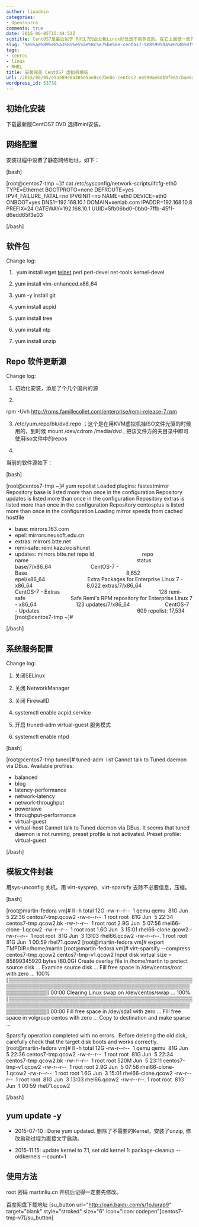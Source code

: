 ```yaml
---
author: liuadmin
categories:
- Opensource
comments: true
date: 2015-06-05T15:44:52Z
subtitle: CentOS7是最近似于 RHEL7的企业板Linux好处是不用多说的。在它上面做一些开原软件的测试是非常方便和稳定的。我可能会用它做后续的一些系列文档，先打个基础。希望它也能广泛地用于其它的KVM，OVirt和OpenStack的场景中。
slug: '%e5%ae%89%e8%a3%85%e5%ae%8c%e7%be%8e-centos7-%e8%99%9a%e6%8b%9f%e6%9c%ba%e6%a8%a1%e6%9d%bf'
tags:
- centos
- linux
- RHEL
title: 安装完美 CentOS7 虚拟机模板
url: /2015/06/05/e5ae89e8a385e5ae8ce7be8e-centos7-e8999ae68b9fe69cbae6a8a1e69dbf/
wordpress_id: 53738
---
```


## 初始化安装


下载最新版CentOS7 DVD 选择mini安装。


## 网络配置


安装过程中设置了静态网络地址，如下：

[bash]

[root@centos7-tmp ~]# cat /etc/sysconfig/network-scripts/ifcfg-eth0
TYPE=Ethernet
BOOTPROTO=none
DEFROUTE=yes
IPV4_FAILURE_FATAL=no
IPV6INIT=no
NAME=eth0
DEVICE=eth0
ONBOOT=yes
DNS1=192.168.10.1
DOMAIN=xenlab.com
IPADDR=192.168.10.8
PREFIX=24
GATEWAY=192.168.10.1
UUID=5fb06bd0-0bb0-7ffb-45f1-d6edd65f3e03

[/bash]


## 软件包


Change log:




  1.  yum install wget [telnet](http://itgeeker.net/tag/telnet/) perl perl-devel net-tools kernel-devel


  2. yum install vim-enhanced.x86_64


  3. yum -y install git


  4. yum install acpid


  5. yum install tree


  6. yum install ntp


  7. yum install unzip




## Repo 软件更新源


Change log:




  1. 初始化安装，添加了个几个国内的源


  2.


rpm -Uvh http://rpms.famillecollet.com/enterprise/remi-release-7.rpm



  3. /etc/yum.repo/bk/dvd.repo ；这个是在用KVM虚拟机挂ISO文件光驱的时候用的，到时候 mount /dev/cdrom /media/dvd , 把该文件方的夫目录中即可使用iso文件中的repos


  4.

当前的软件源如下：

[bash]

[root@centos7-tmp ~]# yum repolist
Loaded plugins: fastestmirror
Repository base is listed more than once in the configuration
Repository updates is listed more than once in the configuration
Repository extras is listed more than once in the configuration
Repository centosplus is listed more than once in the configuration
Loading mirror speeds from cached hostfile
* base: mirrors.163.com
* epel: mirrors.neusoft.edu.cn
* extras: mirrors.btte.net
* remi-safe: remi.kazukioishi.net
* updates: mirrors.btte.net
repo id                                 repo name                                                                          status
base/7/x86_64                           CentOS-7 - Base                                                                    8,652
epel/x86_64                             Extra Packages for Enterprise Linux 7 - x86_64                                     8,022
extras/7/x86_64                         CentOS-7 - Extras                                                                    128
remi-safe                               Safe Remi's RPM repository for Enterprise Linux 7 - x86_64                           123
updates/7/x86_64                        CentOS-7 - Updates                                                                   609
repolist: 17,534
[root@centos7-tmp ~]#

[/bash]




## 系统服务配置


Change log:




  1. 关闭SELinux


  2. 关闭 NetworkManager


  3. 关闭 FirewallD


  4. systemctl enable acpid.service


  5. 开启 truned-adm virtual-guest 服务模式


  6. systemctl enable ntpd


[bash]

[root@centos7-tmp tuned]# tuned-adm  list
Cannot talk to Tuned daemon via DBus.
Available profiles:
- balanced
- blog
- latency-performance
- network-latency
- network-throughput
- powersave
- throughput-performance
- virtual-guest
- virtual-host
Cannot talk to Tuned daemon via DBus.
It seems that tuned daemon is not running, preset profile is not activated.
Preset profile: virtual-guest

[/bash]


## 模板文件封装


用sys-unconfig 关机。用 virt-sysprep,  virt-sparsify 去除不必要信息，压缩。

[bash]

[root@martin-fedora vm]# ll -h
total 12G
-rw-r--r--  1 qemu qemu  81G Jun  5 22:36 centos7-tmp.qcow2
-rw-r--r--  1 root root  81G Jun  5 22:34 centos7-tmp.qcow2.bk
-rw-r--r--  1 root root 2.9G Jun  5 07:56 rhel66-clone-1.qcow2
-rw-r--r--  1 root root 1.6G Jun  3 15:01 rhel66-clone.qcow2
-rw-r--r--  1 root root  81G Jun  3 13:03 rhel66.qcow2
-rw-r--r--. 1 root root  81G Jun  1 00:59 rhel71.qcow2
[root@martin-fedora vm]# export TMPDIR=/home/martin
[root@martin-fedora vm]# virt-sparsify --compress centos7-tmp.qcow2 centos7-tmp-v1.qcow2
Input disk virtual size = 85899345920 bytes (80.0G)
Create overlay file in /home/martin to protect source disk ...
Examine source disk ...
Fill free space in /dev/centos/root with zero ...
100% ⟦▒▒▒▒▒▒▒▒▒▒▒▒▒▒▒▒▒▒▒▒▒▒▒▒▒▒▒▒▒▒▒▒▒▒▒▒▒▒▒▒▒▒▒▒▒▒▒▒▒▒▒▒▒▒▒▒▒▒▒▒▒▒▒▒▒▒▒▒▒▒▒▒▒▒▒▒▒▒▒▒▒▒▒▒▒▒▒▒▒▒▒▒▒▒▒▒▒▒▒▒▒▒▒▒▒▒▒▒▒▒▒⟧ 00:00
Clearing Linux swap on /dev/centos/swap ...
100% ⟦▒▒▒▒▒▒▒▒▒▒▒▒▒▒▒▒▒▒▒▒▒▒▒▒▒▒▒▒▒▒▒▒▒▒▒▒▒▒▒▒▒▒▒▒▒▒▒▒▒▒▒▒▒▒▒▒▒▒▒▒▒▒▒▒▒▒▒▒▒▒▒▒▒▒▒▒▒▒▒▒▒▒▒▒▒▒▒▒▒▒▒▒▒▒▒▒▒▒▒▒▒▒▒▒▒▒▒▒▒▒▒⟧ 00:00
Fill free space in /dev/sda1 with zero ...
Fill free space in volgroup centos with zero ...
Copy to destination and make sparse ...

Sparsify operation completed with no errors.  Before deleting the old disk,
carefully check that the target disk boots and works correctly.
[root@martin-fedora vm]# ll -h
total 12G
-rw-r--r--  1 qemu qemu  81G Jun  5 22:36 centos7-tmp.qcow2
-rw-r--r--  1 root root  81G Jun  5 22:34 centos7-tmp.qcow2.bk
-rw-r--r--  1 root root 520M Jun  5 23:11 centos7-tmp-v1.qcow2
-rw-r--r--  1 root root 2.9G Jun  5 07:56 rhel66-clone-1.qcow2
-rw-r--r--  1 root root 1.6G Jun  3 15:01 rhel66-clone.qcow2
-rw-r--r--  1 root root  81G Jun  3 13:03 rhel66.qcow2
-rw-r--r--. 1 root root  81G Jun  1 00:59 rhel71.qcow2

[/bash]




## yum update -y






  * 2015-07-10 : Done yum updated. 删除了不需要的Kernel，安装了unzip, 修改启动过程为直接文字启动。


  * 2015-11.15: update kernel to 7.1, set old kernel 1: package-cleanup --oldkernels --count=1





## 使用方法


root 密码 martinliu.cn 开机后记得一定要先修改。

百度网盘下载地址 [su_button url="http://pan.baidu.com/s/1pJurap9" target="blank" style="stroked" size="6" icon="icon: codepen"]centos7-tmp-v7[/su_button]
